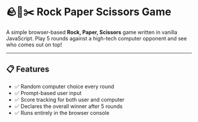 # 🪨📄✂️ Rock Paper Scissors Game

A simple browser-based **Rock, Paper, Scissors** game written in vanilla JavaScript. Play 5 rounds against a high-tech computer opponent and see who comes out on top!

---

## 📋 Features

- ✅ Random computer choice every round
- ✅ Prompt-based user input
- ✅ Score tracking for both user and computer
- ✅ Declares the overall winner after 5 rounds
- ✅ Runs entirely in the browser console


